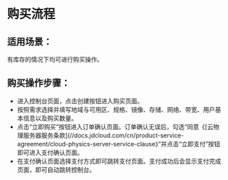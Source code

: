 # 购买流程

## 适用场景：
有库存的情况下均可进行购买操作。

## 购买操作步骤：
- 进入控制台页面，点击创建按钮进入购买页面。
- 按照需求选择并填写地域与可用区、规格、镜像、存储、网络、带宽、用户基本信息以及购买数量。
- 点击“立即购买”按钮进入订单确认页面。订单确认无误后，勾选“同意《[云物理服务器服务条款](//docs.jdcloud.com/cn/product-service-agreement/cloud-physics-server-service-clause》”并点击“立即支付”按钮即可进入支付确认页面。
- 在支付确认页面选择支付方式即可跳转支付页面。支付成功后会显示支付完成页面，即可自动跳转控制台。

